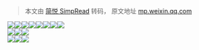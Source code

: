 > 本文由 [简悦 SimpRead](http://ksria.com/simpread/) 转码， 原文地址 [mp.weixin.qq.com](https://mp.weixin.qq.com/s?__biz=MzU3MDA0NTMzMA==&mid=2247494339&idx=7&sn=20ecd4b4ac8d619e81131ad402d1aeb0&chksm=fcf7cc3ecb80452839a3beaa0a654076a5d1b85c6eaa90aae6fc64534e97c8670e965e19d09c&mpshare=1&scene=1&srcid=0706LOMsL16Kyc1kzLfZyoiu&sharer_sharetime=1625557639761&sharer_shareid=7fece245937ac96f04f0fb8e1311fff1#rd)

  
![](https://mmbiz.qpic.cn/mmbiz_jpg/OZFs4F47RU9Cfwx1SEib8jqXwNHM7lia3YztTeDnwsYsWDMclkN9c3SpzQEHqudmcABlPwcE6q9pIf36UKaydyBA/640?wx_fmt=jpeg)![](https://mmbiz.qpic.cn/mmbiz_png/zynprs47B4RP62GEVS6rsibLXVlc6YbBAGxPISsVUJSaEjYBqhBTv3Fq8iaVnSrDxmjOiaBzFZ3z1xpCNOMfPiacoA/640?wx_fmt=png)![](https://mmbiz.qpic.cn/mmbiz_png/zynprs47B4RP62GEVS6rsibLXVlc6YbBA5XpgbnDibrCnfYFdqYakC6WwFCmnwOGAd5DgFeHAF1lJEO7Bsw8ibKGw/640?wx_fmt=png)![](https://mmbiz.qpic.cn/mmbiz_png/zynprs47B4RP62GEVS6rsibLXVlc6YbBAzoLDQfpbltb7B8RCzAILkFFCBDicWOr244rRicbL5eaMSkUzp2U5W66Q/640?wx_fmt=png)![](https://mmbiz.qpic.cn/mmbiz_png/zynprs47B4RP62GEVS6rsibLXVlc6YbBAJiaOvWQtnLxnAOb3djFzFKmBZe1mFS9Nz4BD9hOsbpOVNSDhafzibJwg/640?wx_fmt=png)![](https://mmbiz.qpic.cn/mmbiz_png/zynprs47B4RP62GEVS6rsibLXVlc6YbBAqzr9j1TncibAcW1sjpZE9YSqyZWQd7moybNAga5bhHia6FtamELLfc2Q/640?wx_fmt=png)![](https://mmbiz.qpic.cn/mmbiz_png/zynprs47B4RP62GEVS6rsibLXVlc6YbBAu8w3W73Cd8w5nTLiakFRt7JBlvOpjKCGKGuSibrNswSTibwDUc9kIlblg/640?wx_fmt=png)![](https://mmbiz.qpic.cn/mmbiz_png/zynprs47B4RP62GEVS6rsibLXVlc6YbBAju78u9vVSLB4tvNSjibLziatpJxB8ibvzKlcLCsZMc821L9pCk211hZhg/640?wx_fmt=png)  
![](https://mmbiz.qpic.cn/mmbiz_png/zynprs47B4RP62GEVS6rsibLXVlc6YbBA3SiaRRGYJz3A1ian5icXZdnyzjibtYPia22Lu9tqLNICcsRFNqtdchsnicQA/640?wx_fmt=png)![](https://mmbiz.qpic.cn/mmbiz_png/zynprs47B4RP62GEVS6rsibLXVlc6YbBATqAzxgIf1POjDC0za7E5PFNl6Sl44jWPTNz2XQKc8hcAPvBzjvlhSA/640?wx_fmt=png)![](https://mmbiz.qpic.cn/mmbiz_png/zynprs47B4RP62GEVS6rsibLXVlc6YbBAtrasic6Zoiaf9O3l20FEJSntW5bb8ItWnKGbICn1CqicPGfUTaPE0LWVA/640?wx_fmt=png)  
![](https://mmbiz.qpic.cn/mmbiz_png/zynprs47B4RP62GEVS6rsibLXVlc6YbBA7gTJvNJ47Uqr41VQTrkTicwAfKPl9hK2XyqicQfN5SfxeCkcic5hUGXTA/640?wx_fmt=png)![](https://mmbiz.qpic.cn/mmbiz_png/zynprs47B4RP62GEVS6rsibLXVlc6YbBAxpfKjFBNsyEx4oR11xVVmtAIOJjwgBAI8XLZQ74VDupTywKhR1k4CA/640?wx_fmt=png)![](https://mmbiz.qpic.cn/mmbiz_png/zynprs47B4RP62GEVS6rsibLXVlc6YbBAV2SxQp0fpsrhMicnuCK26bgOMzNvZeV6M4pyp4P89pBENasnJTQ5ibqw/640?wx_fmt=png)